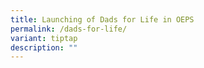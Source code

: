 ```yaml
---
title: Launching of Dads for Life in OEPS
permalink: /dads-for-life/
variant: tiptap
description: ""
---
```


